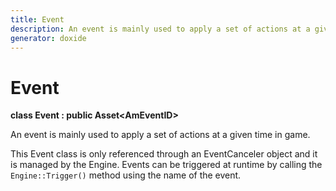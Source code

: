 ```yaml
---
title: Event
description: An event is mainly used to apply a set of actions at a given time in game.
generator: doxide
---
```



# Event

**class  Event : public Asset&lt;AmEventID&gt;**


An event is mainly used to apply a set of actions at a given time in game.

This Event class is only referenced through an EventCanceler object and it is
managed by the Engine. Events can be triggered at runtime by calling the
<code>Engine::Trigger()</code> method using the name of the event.
    


